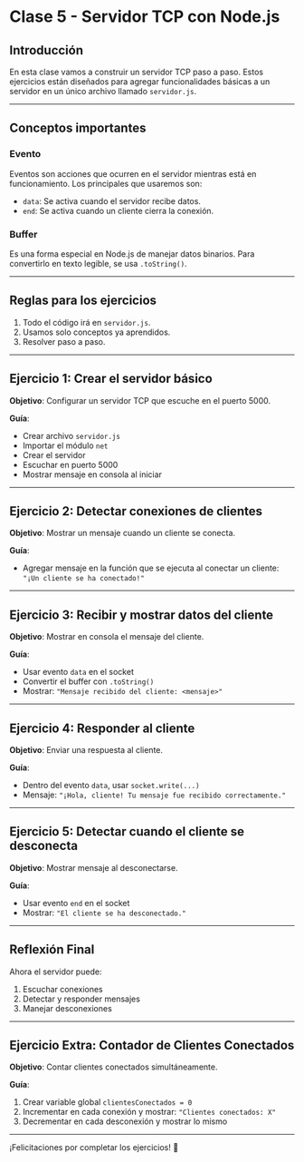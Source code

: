 
# Clase 5 - Servidor TCP con Node.js

## Introducción

En esta clase vamos a construir un servidor TCP paso a paso. Estos ejercicios están diseñados para agregar funcionalidades básicas a un servidor en un único archivo llamado `servidor.js`.

---

## Conceptos importantes

### Evento
Eventos son acciones que ocurren en el servidor mientras está en funcionamiento. Los principales que usaremos son:

- `data`: Se activa cuando el servidor recibe datos.
- `end`: Se activa cuando un cliente cierra la conexión.

### Buffer
Es una forma especial en Node.js de manejar datos binarios. Para convertirlo en texto legible, se usa `.toString()`.

---

## Reglas para los ejercicios

1. Todo el código irá en `servidor.js`.
2. Usamos solo conceptos ya aprendidos.
3. Resolver paso a paso.

---

## Ejercicio 1: Crear el servidor básico

**Objetivo**: Configurar un servidor TCP que escuche en el puerto 5000.

**Guía**:
- Crear archivo `servidor.js`
- Importar el módulo `net`
- Crear el servidor
- Escuchar en puerto 5000
- Mostrar mensaje en consola al iniciar

---

## Ejercicio 2: Detectar conexiones de clientes

**Objetivo**: Mostrar un mensaje cuando un cliente se conecta.

**Guía**:
- Agregar mensaje en la función que se ejecuta al conectar un cliente: `"¡Un cliente se ha conectado!"`

---

## Ejercicio 3: Recibir y mostrar datos del cliente

**Objetivo**: Mostrar en consola el mensaje del cliente.

**Guía**:
- Usar evento `data` en el socket
- Convertir el buffer con `.toString()`
- Mostrar: `"Mensaje recibido del cliente: <mensaje>"`

---

## Ejercicio 4: Responder al cliente

**Objetivo**: Enviar una respuesta al cliente.

**Guía**:
- Dentro del evento `data`, usar `socket.write(...)`
- Mensaje: `"¡Hola, cliente! Tu mensaje fue recibido correctamente."`

---

## Ejercicio 5: Detectar cuando el cliente se desconecta

**Objetivo**: Mostrar mensaje al desconectarse.

**Guía**:
- Usar evento `end` en el socket
- Mostrar: `"El cliente se ha desconectado."`

---

## Reflexión Final

Ahora el servidor puede:
1. Escuchar conexiones
2. Detectar y responder mensajes
3. Manejar desconexiones

---

## Ejercicio Extra: Contador de Clientes Conectados

**Objetivo**: Contar clientes conectados simultáneamente.

**Guía**:

1. Crear variable global `clientesConectados = 0`
2. Incrementar en cada conexión y mostrar: `"Clientes conectados: X"`
3. Decrementar en cada desconexión y mostrar lo mismo

---

¡Felicitaciones por completar los ejercicios! 🚀
